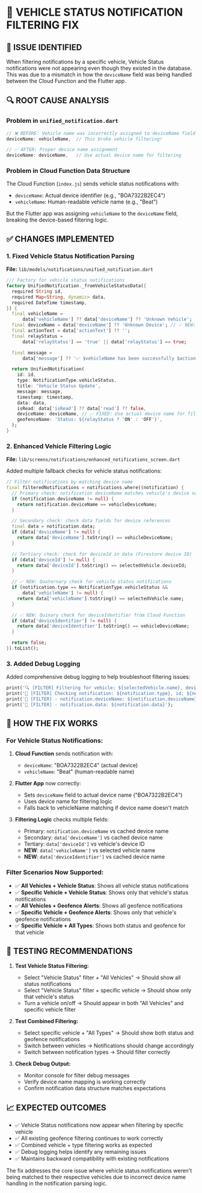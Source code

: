 # 🔧 VEHICLE STATUS NOTIFICATION FILTERING FIX

## 🎯 ISSUE IDENTIFIED

When filtering notifications by a specific vehicle, Vehicle Status notifications were not appearing even though they existed in the database. This was due to a mismatch in how the `deviceName` field was being handled between the Cloud Function and the Flutter app.

## 🔍 ROOT CAUSE ANALYSIS

### Problem in `unified_notification.dart`

```dart
// ❌ BEFORE: Vehicle name was incorrectly assigned to deviceName field
deviceName: vehicleName,  // This broke vehicle filtering!

// ✅ AFTER: Proper device name assignment
deviceName: deviceName,   // Use actual device name for filtering
```

### Problem in Cloud Function Data Structure

The Cloud Function (`index.js`) sends vehicle status notifications with:

- `deviceName`: Actual device identifier (e.g., "BOA7322B2EC4")
- `vehicleName`: Human-readable vehicle name (e.g., "Beat")

But the Flutter app was assigning `vehicleName` to the `deviceName` field, breaking the device-based filtering logic.

## ✅ CHANGES IMPLEMENTED

### 1. Fixed Vehicle Status Notification Parsing

**File:** `lib/models/notifications/unified_notification.dart`

```dart
/// Factory for vehicle status notifications
factory UnifiedNotification._fromVehicleStatusData({
  required String id,
  required Map<String, dynamic> data,
  required DateTime timestamp,
}) {
  final vehicleName =
      data['vehicleName'] ?? data['deviceName'] ?? 'Unknown Vehicle';
  final deviceName = data['deviceName'] ?? 'Unknown Device'; // ✅ NEW: Extract actual device name
  final actionText = data['actionText'] ?? '';
  final relayStatus =
      data['relayStatus'] == 'true' || data['relayStatus'] == true;

  final message =
      data['message'] ?? '✅ $vehicleName has been successfully $actionText.';

  return UnifiedNotification(
    id: id,
    type: NotificationType.vehicleStatus,
    title: 'Vehicle Status Update',
    message: message,
    timestamp: timestamp,
    data: data,
    isRead: data['isRead'] ?? data['read'] ?? false,
    deviceName: deviceName, // ✅ FIXED: Use actual device name for filtering
    geofenceName: 'Status: ${relayStatus ? 'ON' : 'OFF'}',
  );
}
```

### 2. Enhanced Vehicle Filtering Logic

**File:** `lib/screens/notifications/enhanced_notifications_screen.dart`

Added multiple fallback checks for vehicle status notifications:

```dart
// Filter notifications by matching device name
final filteredNotifications = notifications.where((notification) {
  // Primary check: notification deviceName matches vehicle's device name
  if (notification.deviceName != null) {
    return notification.deviceName == vehicleDeviceName;
  }

  // Secondary check: check data fields for device references
  final data = notification.data;
  if (data['deviceName'] != null) {
    return data['deviceName'].toString() == vehicleDeviceName;
  }

  // Tertiary check: check for deviceId in data (Firestore device ID)
  if (data['deviceId'] != null) {
    return data['deviceId'].toString() == selectedVehicle.deviceId;
  }

  // ✅ NEW: Quaternary check for vehicle status notifications
  if (notification.type == NotificationType.vehicleStatus &&
      data['vehicleName'] != null) {
    return data['vehicleName'].toString() == selectedVehicle.name;
  }

  // ✅ NEW: Quinary check for deviceIdentifier from Cloud Function
  if (data['deviceIdentifier'] != null) {
    return data['deviceIdentifier'].toString() == vehicleDeviceName;
  }

  return false;
}).toList();
```

### 3. Added Debug Logging

Added comprehensive debug logging to help troubleshoot filtering issues:

```dart
print('🔍 [FILTER] Filtering for vehicle: ${selectedVehicle.name}, deviceId: ${selectedVehicle.deviceId}, deviceName: $vehicleDeviceName');
print('🔎 [FILTER] Checking notification: ${notification.type}, id: ${notification.id}');
print('🔎 [FILTER] - notification.deviceName: ${notification.deviceName}');
print('🔎 [FILTER] - notification.data: ${notification.data}');
```

## 🎯 HOW THE FIX WORKS

### For Vehicle Status Notifications:

1. **Cloud Function** sends notification with:

   - `deviceName`: "BOA7322B2EC4" (actual device)
   - `vehicleName`: "Beat" (human-readable name)

2. **Flutter App** now correctly:

   - Sets `deviceName` field to actual device name ("BOA7322B2EC4")
   - Uses device name for filtering logic
   - Falls back to vehicleName matching if device name doesn't match

3. **Filtering Logic** checks multiple fields:
   - Primary: `notification.deviceName` vs cached device name
   - Secondary: `data['deviceName']` vs cached device name
   - Tertiary: `data['deviceId']` vs vehicle's device ID
   - **NEW**: `data['vehicleName']` vs selected vehicle name
   - **NEW**: `data['deviceIdentifier']` vs cached device name

### Filter Scenarios Now Supported:

- ✅ **All Vehicles + Vehicle Status**: Shows all vehicle status notifications
- ✅ **Specific Vehicle + Vehicle Status**: Shows only that vehicle's status notifications
- ✅ **All Vehicles + Geofence Alerts**: Shows all geofence notifications
- ✅ **Specific Vehicle + Geofence Alerts**: Shows only that vehicle's geofence notifications
- ✅ **Specific Vehicle + All Types**: Shows both status and geofence for that vehicle

## 🧪 TESTING RECOMMENDATIONS

1. **Test Vehicle Status Filtering:**

   - Select "Vehicle Status" filter + "All Vehicles" → Should show all status notifications
   - Select "Vehicle Status" filter + specific vehicle → Should show only that vehicle's status
   - Turn a vehicle on/off → Should appear in both "All Vehicles" and specific vehicle filter

2. **Test Combined Filtering:**

   - Select specific vehicle + "All Types" → Should show both status and geofence notifications
   - Switch between vehicles → Notifications should change accordingly
   - Switch between notification types → Should filter correctly

3. **Check Debug Output:**
   - Monitor console for filter debug messages
   - Verify device name mapping is working correctly
   - Confirm notification data structure matches expectations

## 📈 EXPECTED OUTCOMES

- ✅ Vehicle Status notifications now appear when filtering by specific vehicle
- ✅ All existing geofence filtering continues to work correctly
- ✅ Combined vehicle + type filtering works as expected
- ✅ Debug logging helps identify any remaining issues
- ✅ Maintains backward compatibility with existing notifications

The fix addresses the core issue where vehicle status notifications weren't being matched to their respective vehicles due to incorrect device name handling in the notification parsing logic.
